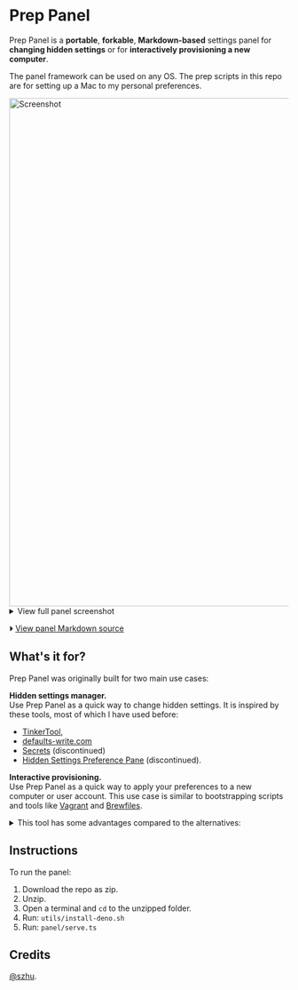 # Prep Panel

Prep Panel is a **portable**, **forkable**, **Markdown-based** settings panel
for **changing hidden settings** or for **interactively provisioning a new
computer**.

The panel framework can be used on any OS. The prep scripts in this repo are for
setting up a Mac to my personal preferences.

<img width="915" alt="Screenshot" src="https://user-images.githubusercontent.com/1570168/212289414-13594e26-f651-456d-80c1-1e991b5f7ada.png">

<details><summary>View full panel screenshot</summary>

<img width="780.5" src="https://user-images.githubusercontent.com/1570168/212290018-da76b70f-16d5-431f-af12-01a668b3f2b9.png">

</details>

⏵ [View panel Markdown source](panel/content.md)

## What's it for?

Prep Panel was originally built for two main use cases:

**Hidden settings manager.**\
Use Prep Panel as a quick way to change hidden settings. It is inspired by these
tools, most of which I have used before:

- [TinkerTool],
- [defaults-write.com]
- [Secrets] (discontinued)
- [Hidden Settings Preference Pane] (discontinued).

[tinkertool]: https://www.bresink.com/osx/TinkerTool.html
[secrets]: https://code.google.com/p/blacktree-secrets/
[defaults-write.com]: http://defaults-write.com/
[hidden settings preference pane]: https://hasseg.org/hiddenSettingsPref/

**Interactive provisioning.**\
Use Prep Panel as a quick way to apply your preferences to a new computer or user
account. This use case is similar to bootstrapping scripts and tools like [Vagrant]
and [Brewfiles].

[vagrant]: https://www.vagrantup.com
[brewfiles]: https://github.com/Homebrew/homebrew-bundle

<details>
<summary>This tool has some advantages compared to the alternatives:</summary>

- **Self-contained.** Unlike other similar tools, this tool doesn't require the
  Mac to have Node, the Xcode Command Line Tools, or anything else installed,
  and it won't leave your Mac with anything new installed (except specifically
  what you request). Its only dependency is [Deno](https://deno.land), which is
  installed into the current directory, not any global location, as part of the
  instructions below. This also makes this app easily forkable.

- **Simple source code.** The code for the app is written in HTML/CSS/JS, making
  it easier to maintain than a native app. This also opens up the potential
  other applications, for example adapting this into a website.

- **Graphical!** A bootstrap script is often an all-or-nothing approach. With
  this tool, you can click to toggle just the settings you want. The app is
  designed to be easily explorable, and explains what it does. The design is
  modeled after the upcoming macOS Ventura System Settings app.

- **Markdown fallback.** If the app doesn't work in the future for some reason,
  the content is still easily accessible. Here's
  [the source code for the control panel](panel/content.md) -- it's just a
  Markdown doc listing the commands you can run to toggle each setting!

- **Compatible with interactive commands.** Even though the UI is graphical, all
  commands are run in the terminal where you started the server. This makes it
  have nearly perfect compatibility with anything you would normally run in a
  terminal: If a program needs you to press the cursor keys to make a selection,
  or requires you to input a password, you can do that perfectly well.

</details>

## Instructions

To run the panel:

1. Download the repo as zip.
2. Unzip.
3. Open a terminal and `cd` to the unzipped folder.
4. Run: `utils/install-deno.sh`
5. Run: `panel/serve.ts`

## Credits

[@szhu](https://github.com/szhu).

